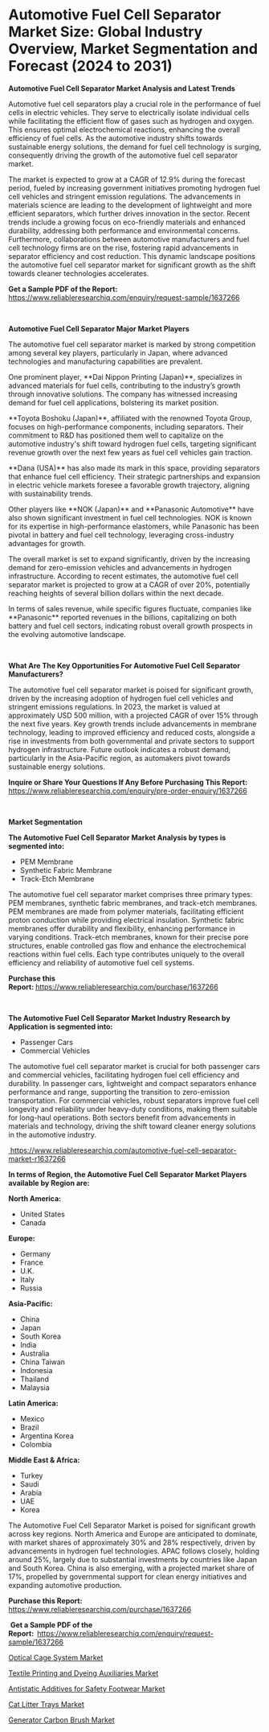 <p><h1>Automotive Fuel Cell Separator Market Size: Global Industry Overview, Market Segmentation and Forecast (2024 to 2031)</h1></p><p><strong>Automotive Fuel Cell Separator Market Analysis and Latest Trends</strong></p>
<p><p>Automotive fuel cell separators play a crucial role in the performance of fuel cells in electric vehicles. They serve to electrically isolate individual cells while facilitating the efficient flow of gases such as hydrogen and oxygen. This ensures optimal electrochemical reactions, enhancing the overall efficiency of fuel cells. As the automotive industry shifts towards sustainable energy solutions, the demand for fuel cell technology is surging, consequently driving the growth of the automotive fuel cell separator market.</p><p>The market is expected to grow at a CAGR of 12.9% during the forecast period, fueled by increasing government initiatives promoting hydrogen fuel cell vehicles and stringent emission regulations. The advancements in materials science are leading to the development of lightweight and more efficient separators, which further drives innovation in the sector. Recent trends include a growing focus on eco-friendly materials and enhanced durability, addressing both performance and environmental concerns. Furthermore, collaborations between automotive manufacturers and fuel cell technology firms are on the rise, fostering rapid advancements in separator efficiency and cost reduction. This dynamic landscape positions the automotive fuel cell separator market for significant growth as the shift towards cleaner technologies accelerates.</p></p>
<p><strong>Get a Sample PDF of the Report:&nbsp;</strong> <a href="https://www.reliableresearchiq.com/enquiry/request-sample/1637266">https://www.reliableresearchiq.com/enquiry/request-sample/1637266</a></p>
<p>&nbsp;</p>
<p><strong>Automotive Fuel Cell Separator Major Market Players</strong></p>
<p><p>The automotive fuel cell separator market is marked by strong competition among several key players, particularly in Japan, where advanced technologies and manufacturing capabilities are prevalent. </p><p>One prominent player, **Dai Nippon Printing (Japan)**, specializes in advanced materials for fuel cells, contributing to the industry’s growth through innovative solutions. The company has witnessed increasing demand for fuel cell applications, bolstering its market position.</p><p>**Toyota Boshoku (Japan)**, affiliated with the renowned Toyota Group, focuses on high-performance components, including separators. Their commitment to R&D has positioned them well to capitalize on the automotive industry's shift toward hydrogen fuel cells, targeting significant revenue growth over the next few years as fuel cell vehicles gain traction.</p><p>**Dana (USA)** has also made its mark in this space, providing separators that enhance fuel cell efficiency. Their strategic partnerships and expansion in electric vehicle markets foresee a favorable growth trajectory, aligning with sustainability trends.</p><p>Other players like **NOK (Japan)** and **Panasonic Automotive** have also shown significant investment in fuel cell technologies. NOK is known for its expertise in high-performance elastomers, while Panasonic has been pivotal in battery and fuel cell technology, leveraging cross-industry advantages for growth.</p><p>The overall market is set to expand significantly, driven by the increasing demand for zero-emission vehicles and advancements in hydrogen infrastructure. According to recent estimates, the automotive fuel cell separator market is projected to grow at a CAGR of over 20%, potentially reaching heights of several billion dollars within the next decade.</p><p>In terms of sales revenue, while specific figures fluctuate, companies like **Panasonic** reported revenues in the billions, capitalizing on both battery and fuel cell sectors, indicating robust overall growth prospects in the evolving automotive landscape.</p></p>
<p>&nbsp;</p>
<p><strong>What Are The Key Opportunities For Automotive Fuel Cell Separator Manufacturers?</strong></p>
<p><p>The automotive fuel cell separator market is poised for significant growth, driven by the increasing adoption of hydrogen fuel cell vehicles and stringent emissions regulations. In 2023, the market is valued at approximately USD 500 million, with a projected CAGR of over 15% through the next five years. Key growth trends include advancements in membrane technology, leading to improved efficiency and reduced costs, alongside a rise in investments from both governmental and private sectors to support hydrogen infrastructure. Future outlook indicates a robust demand, particularly in the Asia-Pacific region, as automakers pivot towards sustainable energy solutions.</p></p>
<p><strong>Inquire or Share Your Questions If Any Before Purchasing This Report:</strong> <a href="https://www.reliableresearchiq.com/enquiry/pre-order-enquiry/1637266">https://www.reliableresearchiq.com/enquiry/pre-order-enquiry/1637266</a></p>
<p>&nbsp;</p>
<p><strong>Market Segmentation</strong></p>
<p><strong>The Automotive Fuel Cell Separator Market Analysis by types is segmented into:</strong></p>
<p><ul><li>PEM Membrane</li><li>Synthetic Fabric Membrane</li><li>Track-Etch Membrane</li></ul></p>
<p><p>The automotive fuel cell separator market comprises three primary types: PEM membranes, synthetic fabric membranes, and track-etch membranes. PEM membranes are made from polymer materials, facilitating efficient proton conduction while providing electrical insulation. Synthetic fabric membranes offer durability and flexibility, enhancing performance in varying conditions. Track-etch membranes, known for their precise pore structures, enable controlled gas flow and enhance the electrochemical reactions within fuel cells. Each type contributes uniquely to the overall efficiency and reliability of automotive fuel cell systems.</p></p>
<p><strong>Purchase this Report:&nbsp;</strong><a href="https://www.reliableresearchiq.com/purchase/1637266">https://www.reliableresearchiq.com/purchase/1637266</a></p>
<p>&nbsp;</p>
<p><strong>The Automotive Fuel Cell Separator Market Industry Research by Application is segmented into:</strong></p>
<p><ul><li>Passenger Cars</li><li>Commercial Vehicles</li></ul></p>
<p><p>The automotive fuel cell separator market is crucial for both passenger cars and commercial vehicles, facilitating hydrogen fuel cell efficiency and durability. In passenger cars, lightweight and compact separators enhance performance and range, supporting the transition to zero-emission transportation. For commercial vehicles, robust separators improve fuel cell longevity and reliability under heavy-duty conditions, making them suitable for long-haul operations. Both sectors benefit from advancements in materials and technology, driving the shift toward cleaner energy solutions in the automotive industry.</p></p>
<p><a href="https://www.reliableresearchiq.com/automotive-fuel-cell-separator-market-r1637266">&nbsp;https://www.reliableresearchiq.com/automotive-fuel-cell-separator-market-r1637266</a></p>
<p><strong>In terms of Region, the Automotive Fuel Cell Separator Market Players available by Region are:</strong></p>
<p>
    <p> <strong> North America: </strong>
        <ul>
            <li>United States</li>
            <li>Canada</li>
        </ul>
        </p> 
    <p> <strong> Europe: </strong>
        <ul>
            <li>Germany</li>
            <li>France</li>
            <li>U.K.</li>
            <li>Italy</li>
            <li>Russia</li>
        </ul>
        </p> 
    <p> <strong> Asia-Pacific: </strong>
        <ul>
            <li>China</li>
            <li>Japan</li>
            <li>South Korea</li>
            <li>India</li>
            <li>Australia</li>
            <li>China Taiwan</li>
            <li>Indonesia</li>
            <li>Thailand</li>
            <li>Malaysia</li>
        </ul>
        </p> 
    <p> <strong> Latin America: </strong>
        <ul>
            <li>Mexico</li>
            <li>Brazil</li>
            <li>Argentina Korea</li>
            <li>Colombia</li>
        </ul>
        </p> 
    <p> <strong> Middle East & Africa: </strong>
        <ul>
            <li>Turkey</li>
            <li>Saudi</li>
            <li>Arabia</li>
            <li>UAE</li>
            <li>Korea</li>
        </ul>
    </p>
    </p>
<p><p>The Automotive Fuel Cell Separator Market is poised for significant growth across key regions. North America and Europe are anticipated to dominate, with market shares of approximately 30% and 28% respectively, driven by advancements in hydrogen fuel technologies. APAC follows closely, holding around 25%, largely due to substantial investments by countries like Japan and South Korea. China is also emerging, with a projected market share of 17%, propelled by governmental support for clean energy initiatives and expanding automotive production.</p></p>
<p><strong>Purchase this Report: </strong><a href="https://www.reliableresearchiq.com/purchase/1637266">https://www.reliableresearchiq.com/purchase/1637266</a></p>
<p>&nbsp;<strong>Get a Sample PDF of the Report:&nbsp;&nbsp;</strong><a href="https://www.reliableresearchiq.com/enquiry/request-sample/1637266">https://www.reliableresearchiq.com/enquiry/request-sample/1637266</a></p>
<p><strong></strong></p>
<p><p><a href="https://www.linkedin.com/pulse/unlocking-growth-potential-market-strategic-analysis-optical-lzimf?trackingId=w9S6ZfB0Soqxr2R4Em4r3g%3D%3D">Optical Cage System Market</a></p><p><a href="https://medium.com/@ejuynpri79/textile-printing-and-dyeing-auxiliaries-market-analysis-report-global-insights-by-region-type-94d898fa9f6b">Textile Printing and Dyeing Auxiliaries Market</a></p><p><a href="https://medium.com/@rfqrxrsu63/antistatic-additives-for-safety-footwear-market-trends-and-market-growth-outlook-2024-2031-26a6c83f6451?postPublishedType=repub">Antistatic Additives for Safety Footwear Market</a></p><p><a href="https://issuu.com/reportprime-2/docs/cat-litter-trays-market-size-2030.p_2f17c1eefb40fd">Cat Litter Trays Market</a></p><p><a href="https://www.linkedin.com/pulse/booming-generator-carbon-brush-market-sector-analysis-growth-uefmf?trackingId=i1pwPEj9RUuWavaeP36I4g%3D%3D">Generator Carbon Brush Market</a></p></p>